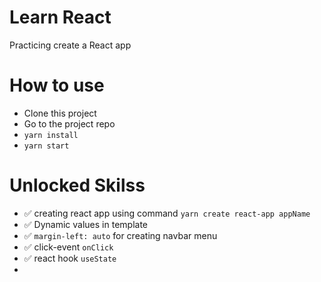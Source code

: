 # Learn React

Practicing create a React app

# How to use

- Clone this project
- Go to the project repo
- `yarn install`
- `yarn start`

# Unlocked Skilss

- ✅ creating react app using command `yarn create react-app appName`
- ✅ Dynamic values in template
- ✅ `margin-left: auto` for creating navbar menu
- ✅ click-event `onClick`
- ✅ react hook `useState`
- 